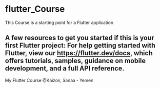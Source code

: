 # flutter_Course

This Course is a starting point for a Flutter application.

A few resources to get you started if this is your first Flutter project:
For help getting started with Flutter, view our https://flutter.dev/docs, 
which offers tutorials, samples, guidance on mobile development, and a full API reference.
----------------------------------------
My Flutter Course @Kaizon, Sanaa - Yemen
